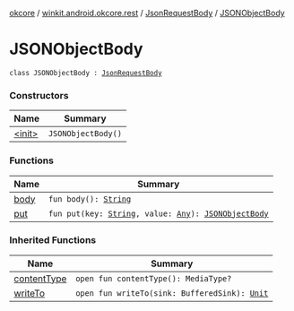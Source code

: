 [okcore](../../../index.md) / [winkit.android.okcore.rest](../../index.md) / [JsonRequestBody](../index.md) / [JSONObjectBody](./index.md)

# JSONObjectBody

`class JSONObjectBody : `[`JsonRequestBody`](../index.md)

### Constructors

| Name | Summary |
|---|---|
| [&lt;init&gt;](-init-.md) | `JSONObjectBody()` |

### Functions

| Name | Summary |
|---|---|
| [body](body.md) | `fun body(): `[`String`](https://kotlinlang.org/api/latest/jvm/stdlib/kotlin/-string/index.html) |
| [put](put.md) | `fun put(key: `[`String`](https://kotlinlang.org/api/latest/jvm/stdlib/kotlin/-string/index.html)`, value: `[`Any`](https://kotlinlang.org/api/latest/jvm/stdlib/kotlin/-any/index.html)`): `[`JSONObjectBody`](./index.md) |

### Inherited Functions

| Name | Summary |
|---|---|
| [contentType](../content-type.md) | `open fun contentType(): MediaType?` |
| [writeTo](../write-to.md) | `open fun writeTo(sink: BufferedSink): `[`Unit`](https://kotlinlang.org/api/latest/jvm/stdlib/kotlin/-unit/index.html) |
